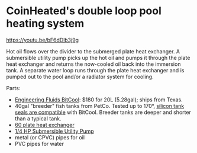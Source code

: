 # CoinHeated's double loop pool heating system

https://youtu.be/bF6dDlb3j9g

Hot oil flows over the divider to the submerged plate heat exchanger. A submersible utility pump picks up the hot oil and pumps it through the plate heat exchanger and returns the now-cooled oil back into the immersion tank. A separate water loop runs through the plate heat exchanger and is pumped out to the pool and/or a radiator system for cooling.

Parts:
* [Engineering Fluids BitCool](https://www.engineeredfluids.com/bitcool): $180 for 20L (5.28gal); ships from Texas.
* 40gal "breeder" fish tanks from PetCo. Tested up to 170°, [silicon tank seals are compatible](https://t.me/ImmersionCoolingTechnologyTalk/16504) with BitCool. Breeder tanks are deeper and shorter than a typical tank.
* [60 plate heat exchanger](https://www.amazon.com/VEVOR-Exchanger-Stainless-Hydronic-Heating/dp/B08N558K97)
* [1/4 HP Submersible Utility Pump](https://www.menards.com/main/plumbing/pumps-tanks/utility-sump-pumps/barracuda-reg-1-4-hp-thermoplastic-submersible-utility-pump/91250/p-1444428713624-c-1489153238832.htm?tid=5737724981746642496&ipos=8)
* metal (or CPVC) pipes for oil
* PVC pipes for water
